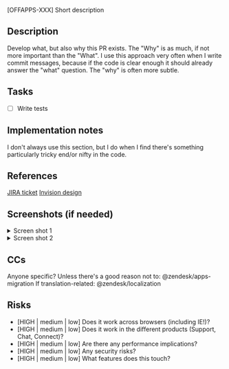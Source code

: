 [OFFAPPS-XXX] Short description

## Description
Develop what, but also why this PR exists. The "Why" is as much, if not more important than the "What". I use this approach very often when I write commit messages, because if the code is clear enough it should already answer the "what" question. The "why" is often more subtle.

## Tasks
- [ ] Write tests

## Implementation notes
I don't always use this section, but I do when I find there's something particularly tricky end/or nifty in the code.

## References
[JIRA ticket](https://zendesk.atlassian.net/browse/OFFAPPS-XXX)
[Invision design](https://google.com.au)

## Screenshots (if needed)
<details>
<summary>Screen shot 1</summary>
<img src="1.png">
</details>

<details>
<summary>Screen shot 2</summary>
<img src="2.png">
</details>

## CCs
Anyone specific?
Unless there's a good reason not to:
@zendesk/apps-migration
If translation-related:
@zendesk/localization

## Risks
* [HIGH | medium | low] Does it work across browsers (including IE!)?
* [HIGH | medium | low] Does it work in the different products (Support, Chat, Connect)?
* [HIGH | medium | low] Are there any performance implications?
* [HIGH | medium | low] Any security risks?
* [HIGH | medium | low] What features does this touch?
